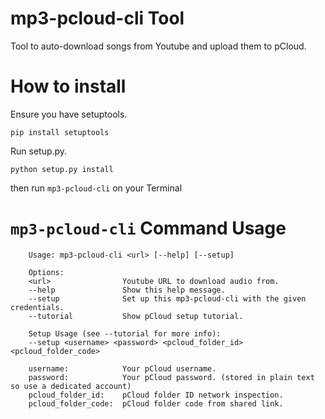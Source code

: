 # mp3-pcloud-cli Tool
Tool to auto-download songs from Youtube and upload them to pCloud.

# How to install
Ensure you have setuptools.

`pip install setuptools`

Run setup.py.

`python setup.py install`

then run `mp3-pcloud-cli` on your Terminal

# `mp3-pcloud-cli` Command Usage
```
    Usage: mp3-pcloud-cli <url> [--help] [--setup]

    Options:
    <url>                Youtube URL to download audio from.
    --help               Show this help message.
    --setup              Set up this mp3-pcloud-cli with the given credentials. 
    --tutorial           Show pCloud setup tutorial.
    
    Setup Usage (see --tutorial for more info):
    --setup <username> <password> <pcloud_folder_id> <pcloud_folder_code> 

    username:            Your pCloud username. 
    password:            Your pCloud password. (stored in plain text so use a dedicated account)
    pcloud_folder_id:    pCloud folder ID network inspection.
    pcloud_folder_code:  pCloud folder code from shared link.
```